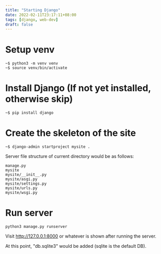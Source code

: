 ```yaml
---
title: "Starting Django"
date: 2022-02-11T23:17:11+08:00
tags: [django, web-dev]
draft: false
---
```


# Setup venv
```
~$ python3 -m venv venv
~$ source venv/bin/activate
```

# Install Django (If not yet installed, otherwise skip)
```
~$ pip install django
```

# Create the skeleton of the site
```
~$ django-admin startproject mysite .
```

Server file structure of current directory would be as follows:
```
manage.py
mysite
mysite/__init__.py
mysite/asgi.py
mysite/settings.py
mysite/urls.py
mysite/wsgi.py
```

# Run server
```
python3 manage.py runserver
```

Visit http://127.0.0.1:8000 or whatever is shown after running the server.

At this point, "db.sqlite3" would be added (sqlite is the default DB).
